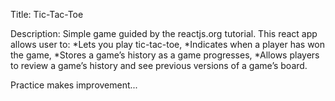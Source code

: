 Title: Tic-Tac-Toe

Description: Simple game guided by the reactjs.org tutorial.
This react app allows user to:
*Lets you play tic-tac-toe,
*Indicates when a player has won the game,
*Stores a game’s history as a game progresses,
*Allows players to review a game’s history and see previous versions of a game’s board.

Practice makes improvement...

